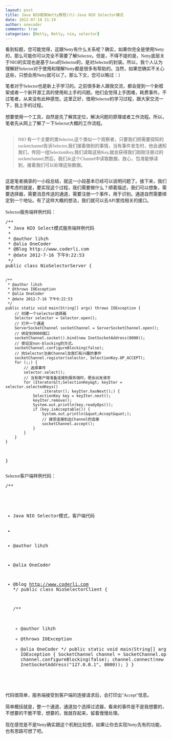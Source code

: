 ```yaml
---
layout: post
title: Java NIO框架Netty教程(六)-Java NIO Selector模式
date: 2012-07-18 21:19
author: onecoder
comments: true
categories: [Netty, Netty, nio, selector]
---
```

<p>
	<span style="font-family: Tahoma; font-size: 14px; text-align: -webkit-auto; ">看到标题，您可能觉得，这跟Netty有什么关系呢？确实，如果你完全是使用Netty的，那么可能你可以完全不需要了解Selector。但是，不得不提的是，Netty底层关于NIO的实现也是基于Java的Selector的，是对Selector的封装。所以，我个人认为理解好Selector对于使用和理解Netty都是很多有帮助的。当然，如果您确实不关心这些，只想会用Netty就可以了。那么下文，您可以略过：）</span></p>
<div style="font-family: Tahoma; font-size: 14px; text-align: -webkit-auto; ">
	笔者对于Selector也是新上手学习的。之前很多新人跟我交流，都会提到一个新框架或者一个新开源工具的使用和上手的问题。他们会觉得上手困难，耗费事件。不过笔者，从来没有此种感觉。这里正好，借用Selector的学习过程，跟大家交流一下，我上手的过程。</div>
<div style="font-family: Tahoma; font-size: 14px; text-align: -webkit-auto; ">
	&nbsp;</div>
<div style="font-family: Tahoma; font-size: 14px; text-align: -webkit-auto; ">
	想要使用一个工具，自然是先了解其定位，解决问题的原理或者工作流程。所以，笔者先从网上了解了一下Selector大概的工作流程。</div>
<div style="font-family: Tahoma; font-size: 14px; text-align: -webkit-auto; ">
	&nbsp;</div>
<blockquote>
	<div style="font-family: Tahoma; font-size: 14px; text-align: -webkit-auto; ">
		NIO 有一个主要的类Selector,这个类似一个观察者，只要我们把需要探知的socketchannel告诉Selector,我们接着做别的事情，当有事件发生时，他会通知我们，传回一组SelectionKey,我们读取这些Key,就会获得我们刚刚注册过的socketchannel,然后，我们从这个Channel中读取数据，放心，包准能够读到，接着我们可以处理这些数据。</div>
</blockquote>
<div style="font-family: Tahoma; font-size: 14px; text-align: -webkit-auto; ">
	&nbsp;</div>
<div style="font-family: Tahoma; font-size: 14px; text-align: -webkit-auto; ">
	<span style="text-align: -webkit-auto; ">这是笔者摘录的一小段总结，就这一小段基本已经可以说明问题了。接下来，我们要考虑的就是，要实现这个过程，我们需要做什么？顺着描述，我们可以想象，需要选择器，需要消息传送的通道，需要注册一个事件，用于识别。通道自然需要绑定到一个地址。有了这样大概的想法，我们就可以去API里找相关的接口。</span>
	<div style="text-align: -webkit-auto; ">
		&nbsp;</div>
	<div style="text-align: -webkit-auto; ">
		Selector服务端样例代码：</div>
	<div style="text-align: -webkit-auto; ">
		<pre class="brush:java;first-line:1;pad-line-numbers:true;highlight:null;collapse:false;">
/**
 * Java NIO Select模式服务端样例代码
 * 
 * @author lihzh
 * @alia OneCoder
 * @Blog http://www.coderli.com
 * @date 2012-7-16 下午9:22:53
 */
public class NioSelectorServer {

	/**
	 * @author lihzh
	 * @throws IOException
	 * @alia OneCoder
	 * @date 2012-7-16 下午9:22:53
	 */
	public static void main(String[] args) throws IOException {
		// 创建一个selector选择器
		Selector selector = Selector.open();
		// 打开一个通道
		ServerSocketChannel socketChannel = ServerSocketChannel.open();
		// 绑定到9000端口
		socketChannel.socket().bind(new InetSocketAddress(8000));
		// 使设定non-blocking的方式。
		socketChannel.configureBlocking(false);
		// 向Selector注册Channel及我们有兴趣的事件
		socketChannel.register(selector, SelectionKey.OP_ACCEPT);
		for (;;) {
			// 选择事件
			selector.select();
			// 当有客户端准备连接到服务端时，便会出发请求
			for (Iterator&lt;SelectionKey&gt; keyIter = selector.selectedKeys()
					.iterator(); keyIter.hasNext();) {
				SelectionKey key = keyIter.next();
				keyIter.remove();
				System.out.println(key.readyOps());
				if (key.isAcceptable()) {
					System.out.println(&quot;Accept&quot;);
					// 接受连接到此Channel的连接
					socketChannel.accept();
				}
			}
		}
	}
}
</pre>
	</div>
	<div style="text-align: -webkit-auto; ">
		<span style="text-align: -webkit-auto; ">Selector客户端样例代码：</span></div>
	<div style="text-align: -webkit-auto; ">
		<pre class="brush:java;first-line:1;pad-line-numbers:true;highlight:null;collapse:false;">
/**
 * Java NIO Selector模式，客户端代码
 * 
 * @author lihzh
 * @alia OneCoder
 * @blog http://www.coderli.com
 */
public class NioSelectorClient {

	/**
	 * @author lihzh
	 * @throws IOException 
	 * @alia OneCoder
	 */
	public static void main(String[] args) throws IOException {
		SocketChannel channel = SocketChannel.open();
		channel.configureBlocking(false);
		channel.connect(new InetSocketAddress(&quot;127.0.0.1&quot;, 8000));
	}
}
</pre>
	</div>
	<div style="text-align: -webkit-auto; ">
		<div style="text-align: -webkit-auto; ">
			代码很简单，服务端接受到客户端的连接请求后，会打印出&quot;Accept&quot;信息。</div>
		<div style="text-align: -webkit-auto; ">
			&nbsp;</div>
		<div style="text-align: -webkit-auto; ">
			简单概括就是，整一个通道，通道加个选择过滤器，看来的事件是不是我想要的，不想要的干脆不管，想要的，我就存起来，留着慢慢处理。</div>
		<div style="text-align: -webkit-auto; ">
			&nbsp;</div>
		<div style="text-align: -webkit-auto; ">
			现在感觉是不是Netty确实跟这个机制比较想，如果让你去实现Netty先有的功能，也有思路可想了吧。</div>
	</div>
</div>
<p>
	&nbsp;</p>

